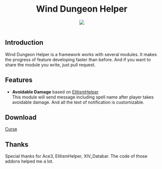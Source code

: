 <div align="center">
<h1>Wind Dungeon Helper</h1>
<img src="https://img.shields.io/badge/Version-1.1-green.svg?longCache=true&style=flat"/>
</div><br>

## Introduction
Wind Dungeon Helper is a framework works with several modules. It makes the progress of feature developing faster than before. And if you want to share the module you write, just pull request.

## Features
- **Avoidable Damage** based on [ElitismHelper](https://wow.curseforge.com/projects/elitismhelper)  
This module will send message including spell name after player takes avoidable damage. And all the text of notification is customizable.

## Download
[Curse](https://wow.curseforge.com/projects/wind-dungeon-helper)

## Thanks
Special thanks for Ace3, ElitismHelper, XIV_Databar.
The code of those addons helped me a lot.
